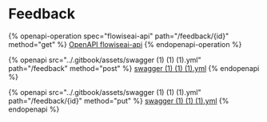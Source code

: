 # Feedback

{% openapi-operation spec="flowiseai-api" path="/feedback/{id}" method="get" %}
[OpenAPI flowiseai-api](https://gitbook-x-prod-openapi.4401d86825a13bf607936cc3a9f3897a.r2.cloudflarestorage.com/raw/238edaa326f0ca4057047699b251f09b359ab0c2a5d5201f7095b100792cf411.txt?X-Amz-Algorithm=AWS4-HMAC-SHA256&X-Amz-Content-Sha256=UNSIGNED-PAYLOAD&X-Amz-Credential=dce48141f43c0191a2ad043a6888781c%2F20250622%2Fauto%2Fs3%2Faws4_request&X-Amz-Date=20250622T114123Z&X-Amz-Expires=172800&X-Amz-Signature=5dd4b3343a1c2a841e205191e3862f26b17fd1af871cb148ed64f6c7ad8048f1&X-Amz-SignedHeaders=host&x-amz-checksum-mode=ENABLED&x-id=GetObject)
{% endopenapi-operation %}

{% openapi src="../.gitbook/assets/swagger (1) (1) (1).yml" path="/feedback" method="post" %}
[swagger (1) (1) (1).yml](<../.gitbook/assets/swagger (1) (1) (1).yml>)
{% endopenapi %}

{% openapi src="../.gitbook/assets/swagger (1) (1) (1).yml" path="/feedback/{id}" method="put" %}
[swagger (1) (1) (1).yml](<../.gitbook/assets/swagger (1) (1) (1).yml>)
{% endopenapi %}
